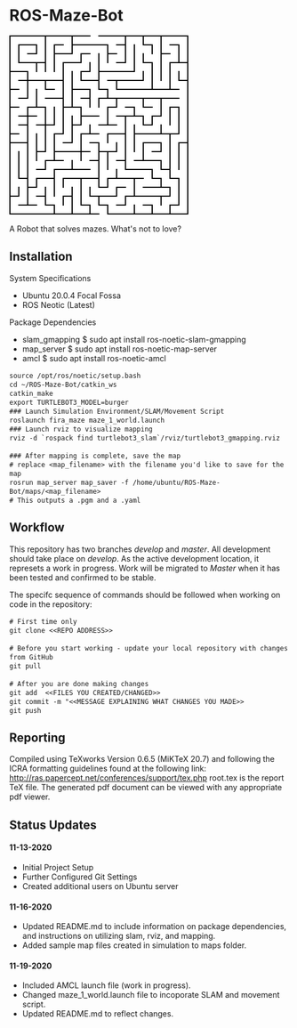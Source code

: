# ROS-Maze-Bot

![Sample Maze](./project/img/maze.png)

A Robot that solves mazes. What's not to love?

## Installation

System Specifications
* Ubuntu 20.0.4 Focal Fossa
* ROS Neotic (Latest)

Package Dependencies
* slam_gmapping     $ sudo apt install ros-noetic-slam-gmapping
* map_server        $ sudo apt install ros-noetic-map-server
* amcl              $ sudo apt install ros-noetic-amcl

```
source /opt/ros/noetic/setup.bash 
cd ~/ROS-Maze-Bot/catkin_ws
catkin_make
export TURTLEBOT3_MODEL=burger
### Launch Simulation Environment/SLAM/Movement Script
roslaunch fira_maze maze_1_world.launch
### Launch rviz to visualize mapping
rviz -d `rospack find turtlebot3_slam`/rviz/turtlebot3_gmapping.rviz

### After mapping is complete, save the map
# replace <map_filename> with the filename you'd like to save for the map
rosrun map_server map_saver -f /home/ubuntu/ROS-Maze-Bot/maps/<map_filename>
# This outputs a .pgm and a .yaml
```

## Workflow

This repository has two branches *develop* and *master*. All development should take place on *develop*. As the active development location, it represets a work in progress. Work will be migrated to *Master* when it has been tested and confirmed to be stable. 

The specifc sequence of commands should be followed when working on code in the repository:

```
# First time only
git clone <<REPO ADDRESS>>

# Before you start working - update your local repository with changes from GitHub
git pull

# After you are done making changes
git add  <<FILES YOU CREATED/CHANGED>>
git commit -m "<<MESSAGE EXPLAINING WHAT CHANGES YOU MADE>>
git push
```

## Reporting

Compiled using TeXworks Version 0.6.5 (MiKTeX 20.7) and following the ICRA formatting guidelines found at the following link: http://ras.papercept.net/conferences/support/tex.php
root.tex is the report TeX file. The generated pdf document can be viewed with any appropriate pdf viewer.

## Status Updates

#### 11-13-2020
- Initial Project Setup
- Further Configured Git Settings
- Created additional users on Ubuntu server
#### 11-16-2020
- Updated README.md to include information on package dependencies, and instructions on utilizing slam, rviz, and mapping.
- Added sample map files created in simulation to maps folder.
#### 11-19-2020
- Included AMCL launch file (work in progress).
- Changed maze_1_world.launch file to incoporate SLAM and movement script.
- Updated README.md to reflect changes.
